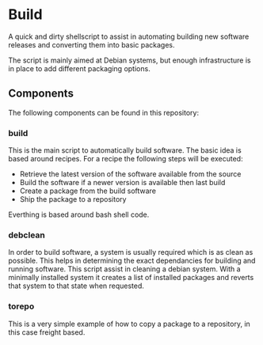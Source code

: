 # Build

A quick and dirty shellscript to assist in automating building new software
releases and converting them into basic packages.

The script is mainly aimed at Debian systems, but enough infrastructure is in place to
add different packaging options.

## Components

The following components can be found in this repository:

### build

This is the main script to automatically build software. The basic idea is based around
recipes. For a recipe the following steps will be executed:

* Retrieve the latest version of the software available from the source
* Build the software if a newer version is available then last build
* Create a package from the build software
* Ship the package to a repository

Everthing is based around bash shell code.

### debclean

In order to build software, a system is usually required which is as clean as possible.
This helps in determining the exact dependancies for building and running software.
This script assist in cleaning a debian system. With a minimally installed system it
creates a list of installed packages and reverts that system to that state when requested.

### torepo

This is a very simple example of how to copy a package to a repository, in this case
freight based.
